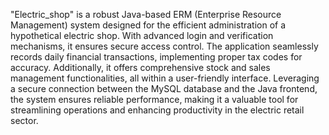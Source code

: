 
"Electric_shop" is a robust Java-based ERM (Enterprise Resource Management) system designed for the efficient administration of a hypothetical electric shop. With advanced login and verification mechanisms, it ensures secure access control. The application seamlessly records daily financial transactions, implementing proper tax codes for accuracy. Additionally, it offers comprehensive stock and sales management functionalities, all within a user-friendly interface. Leveraging a secure connection between the MySQL database and the Java frontend, the system ensures reliable performance, making it a valuable tool for streamlining operations and enhancing productivity in the electric retail sector.
